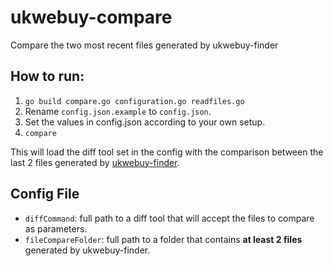 # ukwebuy-compare
Compare the two most recent files generated by ukwebuy-finder

## How to run:
1. `go build compare.go configuration.go readfiles.go`
2. Rename `config.json.example` to `config.json`.
3. Set the values in config.json according to your own setup.
4. `compare`

This will load the diff tool set in the config with the comparison between the last 2 files generated by [ukwebuy-finder](https://github.com/fkandus/ukwebuy-finder).

## Config File

* `diffCommand`: full path to a diff tool that will accept the files to compare as parameters.
* `fileCompareFolder`: full path to a folder that contains **at least 2 files** generated by ukwebuy-finder.
